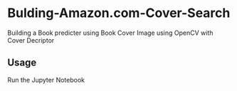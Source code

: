 # Bulding-Amazon.com-Cover-Search
Building a Book predicter using Book Cover Image using OpenCV with Cover Decriptor 

## Usage 
  Run the Jupyter Notebook 
